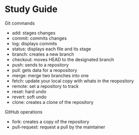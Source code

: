 # Study Guide

Git commands
- add: stages changes
- commit: commits changes
- log: displays commits
- status: displays each file and its stage
- branch: creates a new branch
- checkout: moves HEAD to the designated branch
- push: sends to a repository
- pull: gets data for a reopository
- merge: merge two branches into one
- fetch: update your local copy with whats in the reopository
- remote: set a repository to track
- reset: hard undo
- revert: soft undo
- clone: creates a clone of the repository

GitHub operations
- fork: creates a copy of the repository
- pull-request: request a pull by the maintainer
